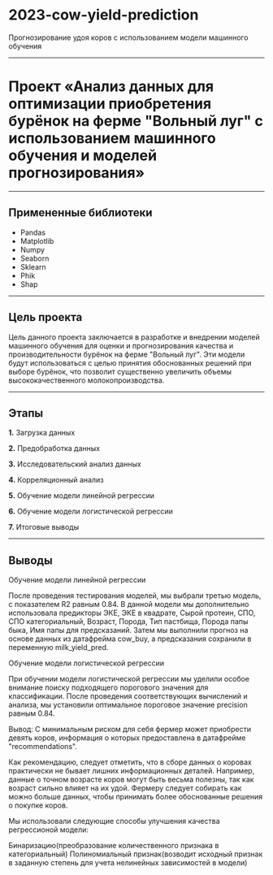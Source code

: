# 2023-cow-yield-prediction
Прогнозирование удоя коров с использованием модели машинного обучения

---

# **Проект «Анализ данных для оптимизации приобретения бурёнок на ферме "Вольный луг" с использованием машинного обучения и моделей прогнозирования»**

---

## **Примененные библиотеки**

* Pandas 
* Matplotlib
* Numpy
* Seaborn
* Sklearn
* Phik
* Shap

---

## **Цель проекта**

Цель данного проекта заключается в разработке и внедрении моделей машинного обучения для оценки и прогнозирования качества и производительности бурёнок на ферме "Вольный луг". Эти модели будут использоваться с целью принятия обоснованных решений при выборе бурёнок, что позволит существенно увеличить объемы высококачественного молокопроизводства.

---

## **Этапы**

**1.** Загрузка данных

**2.** Предобработка данных

**3.** Исследовательский анализ данных

**4.** Корреляционный анализ

**5.** Обучение модели линейной регрессии

**6.** Обучение модели логистической регрессии

**7.** Итоговые выводы

---

## **Выводы**

Обучение модели линейной регрессии

После проведения тестирования моделей, мы выбрали третью модель, с показателем R2 равным 0.84. В данной модели мы дополнительно использовала предикторы ЭКЕ, ЭКЕ в квадрате, Сырой протеин, СПО, СПО категориальный, Возраст, Порода, Тип пастбища, Порода папы быка, Имя папы для предсказаний. Затем мы выполнили прогноз на основе данных из датафрейма cow_buy, а предсказания сохранили в переменную milk_yield_pred.

Обучение модели логистической регрессии

При обучении модели логистической регрессии мы уделили особое внимание поиску подходящего порогового значения для классификации. После проведения соответствующих вычислений и анализа, мы установили оптимальное пороговое значение precision равным 0.84.

Вывод:
С минимальным риском для себя фермер может приобрести девять коров, информация о которых предоставлена в датафрейме "recommendations".

Как рекомендацию, следует отметить, что в сборе данных о коровах практически не бывает лишних информационных деталей. Например, данные о точном возрасте коров могут быть весьма полезны, так как возраст сильно влияет на их удой. Фермеру следует собирать как можно больше данных, чтобы принимать более обоснованные решения о покупке коров.

Мы использовали следующие способы улучшения качества регрессионой модели:

Бинаризацию(преобразование количественного признака в категориальный)
Полиномиальный признак(возводит исходный признак в заданную степень для учета нелинейных зависимостей в модели)